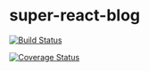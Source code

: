 # super-react-blog

[![Build Status](https://travis-ci.com/ekhozin/super-react-blog.svg?branch=master)](https://travis-ci.com/ekhozin/super-react-blog)

[![Coverage Status](https://coveralls.io/repos/github/ekhozin/super-react-blog/badge.svg?branch=master)](https://coveralls.io/github/ekhozin/super-react-blog?branch=master)
